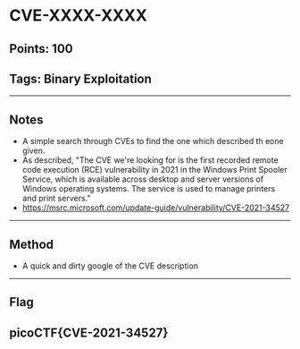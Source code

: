 # CVE-XXXX-XXXX
## Points: 100
## Tags: Binary Exploitation

---
## Notes
- A simple search through CVEs to find the one which described th eone given.
- As described, "The CVE we're looking for is the first recorded remote code execution (RCE) vulnerability in 2021 in the Windows Print Spooler Service, which is available across desktop and server versions of Windows operating systems. The service is used to manage printers and print servers."
- https://msrc.microsoft.com/update-guide/vulnerability/CVE-2021-34527
---
## Method
- A quick and dirty google of the CVE description
---
## Flag
**picoCTF{CVE-2021-34527}**
---